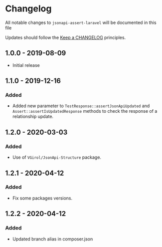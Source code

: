 # Changelog

All notable changes to `jsonapi-assert-laravel` will be documented in this file

Updates should follow the [Keep a CHANGELOG](http://keepachangelog.com/) principles.

## 1.0.0 - 2019-08-09

- Initial release

## 1.1.0 - 2019-12-16

### Added

- Added new parameter to `TestResponse::assertJsonApiUpdated` and `Assert::assertIsUpdatedResponse` methods to check the response of a relationship update.

## 1.2.0 - 2020-03-03

### Added

- Use of `VGirol/JsonApi-Structure` package.

## 1.2.1 - 2020-04-12

### Added

- Fix some packages versions.

## 1.2.2 - 2020-04-12

### Added

- Updated branch alias in composer.json
